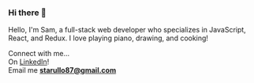 ### Hi there 👋

Hello, I'm Sam, a full-stack web developer who specializes in JavaScript, React, and Redux. I love playing piano, drawing, and cooking!

Connect with me...<br/>
On <a href="https://www.linkedin.com/in/samtarullo/">LinkedIn</a>!<br/>
Email me <strong>starullo87@gmail.com</strong>




<!--
**starullo/starullo** is a ✨ _special_ ✨ repository because its `README.md` (this file) appears on your GitHub profile.
